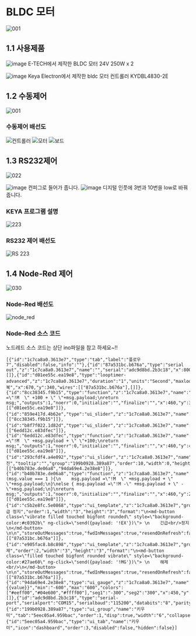 BLDC 모터
======================
![001](https://user-images.githubusercontent.com/37902752/134831269-0cdb8d24-544b-4778-9f2d-be28e6a3677a.png)

## 1.1 사용제품
![image](https://user-images.githubusercontent.com/37902752/134830443-6e32b122-aa9e-4bbb-8690-4a585405e173.png)
   E-TECH에서 제작한 BLDC 모터 24V 250W x 2 

![image](https://user-images.githubusercontent.com/37902752/134830450-aa7533a0-4c3b-47c7-a61e-e39f475ee09d.png)
   Keya Electron에서 제작한 bldc 모터 컨트롤러 KYDBL4830-2E


## 1.2 수동제어
![001](https://user-images.githubusercontent.com/37902752/134831373-808332f4-8413-4f2d-9356-c23a89431118.png)

### 수동제어 배선도
![컨트롤러](https://user-images.githubusercontent.com/37902752/134830890-33462f8b-1d66-4cc3-905d-0c5f54bec8fa.jpg)
![모터](https://user-images.githubusercontent.com/37902752/134830875-d01f7ba6-35f5-47fc-9566-f7f06398532b.jpg)
![보드](https://user-images.githubusercontent.com/37902752/134830857-3f9549b1-d85f-4637-9ee5-43fde834a21c.jpg)
## 1.3 RS232제어
![022](https://user-images.githubusercontent.com/37902752/134831429-5cf94fee-6669-4d21-b9a0-56896782ddda.png)

![image](https://user-images.githubusercontent.com/37902752/134831669-dbf2d038-4408-4900-9e6b-1e306d234b91.png)
컨피그로 들어가 줍니다.
![image](https://user-images.githubusercontent.com/37902752/134831740-9161e3c6-b03d-4857-8182-33004521f67d.png)
디지털 인풋에 3번과 10번을 low로 바꿔줍니다.
### KEYA 프로그램 설명
![223](https://user-images.githubusercontent.com/37902752/134830921-093b6612-a310-40c0-89e5-438df8b847d9.PNG)
### RS232 제어 배선도
![RS 223](https://user-images.githubusercontent.com/37902752/134830378-71aec27b-a991-408c-a01a-20f82deb8618.png)

## 1.4 Node-Red 제어
![030](https://user-images.githubusercontent.com/37902752/134831451-eb674c91-c003-45f5-a38c-2a507f9c4956.png)
### Node-Red 배선도
![node_red](https://user-images.githubusercontent.com/37902752/134830768-dfd20459-1507-41e2-8ac7-74f9393bfd40.png)
### Node-Red 소스 코드
노드레드 소스 코드는 상단 ino파일을 참고 하세요~!!

```
[{"id":"1c7ca8a0.3613e7","type":"tab","label":"플로우 7","disabled":false,"info":""},{"id":"87a531bc.b676a","type":"serial out","z":"1c7ca8a0.3613e7","name":"","serial":"adc9d8bd.2b3c18","x":800,"y":180,"wires":[]},{"id":"d01ee55c.ea19e8","type":"looptimer-advanced","z":"1c7ca8a0.3613e7","duration":"1","units":"Second","maxloops":"3600","maxtimeout":"1","maxtimeoutunits":"Hour","name":"반복","x":670,"y":340,"wires":[["87a531bc.b676a"],[]]},{"id":"8cc38345.f9b15","type":"function","z":"1c7ca8a0.3613e7","name":"","func":"msg.payload =\"!M  \" +100 + \" \"+msg.payload;\nreturn msg;","outputs":1,"noerr":0,"initialize":"","finalize":"","x":460,"y":360,"wires":[["d01ee55c.ea19e8"]]},{"id":"859e417d.4b62e","type":"ui_slider","z":"1c7ca8a0.3613e7","name":"","label":"좌","tooltip":"","group":"199b0928.389a87","order":10,"width":0,"height":0,"passthru":true,"outs":"all","topic":"topic","topicType":"str","min":"0","max":"500","step":"100","x":270,"y":360,"wires":[["8cc38345.f9b15"]]},{"id":"b8f7f022.1d82d","type":"ui_slider","z":"1c7ca8a0.3613e7","name":"","label":"우","tooltip":"","group":"199b0928.389a87","order":10,"width":0,"height":0,"passthru":true,"outs":"all","topic":"topic","topicType":"str","min":"0","max":"500","step":"100","x":270,"y":420,"wires":[["6edd12c.e83dfec"]]},{"id":"6edd12c.e83dfec","type":"function","z":"1c7ca8a0.3613e7","name":"","func":"msg.payload =\"!M  \" +msg.payload + \" \"+100;\nreturn msg;","outputs":1,"noerr":0,"initialize":"","finalize":"","x":460,"y":420,"wires":[["d01ee55c.ea19e8"]]},{"id":"293cfdf4.a4e092","type":"ui_slider","z":"1c7ca8a0.3613e7","name":"","label":"전진","tooltip":"","group":"199b0928.389a87","order":10,"width":0,"height":0,"passthru":true,"outs":"all","topic":"topic","topicType":"str","min":"-600","max":"600","step":"100","x":270,"y":260,"wires":[["b40b783e.de06a8","94da69e4.2e38e8"]]},{"id":"b40b783e.de06a8","type":"function","z":"1c7ca8a0.3613e7","name":"","func":"if (msg.value === 1 ){\n    msg.payload =\"!M  \" +msg.payload + \" \"+msg.payload;\n}\nelse { msg.payload =\"!M -\" +msg.payload + \" -\"+msg.payload;\n}\nreturn msg;","outputs":1,"noerr":0,"initialize":"","finalize":"","x":460,"y":260,"wires":[["d01ee55c.ea19e8"]]},{"id":"c5b2e8fc.5e0868","type":"ui_template","z":"1c7ca8a0.3613e7","group":"199b0928.389a87","name":"긴급 정지","order":1,"width":"3","height":"3","format":"\n<md-button class=\"vibrate filled touched bigfont rounded\" style=\"background-color:#c0392b\" ng-click=\"send({payload: '!EX'})\"> \n    긴급<br/>정지\n</md-button> \n\n","storeOutMessages":true,"fwdInMessages":true,"resendOnRefresh":false,"templateScope":"local","x":280,"y":120,"wires":[["87a531bc.b676a"]]},{"id":"e905fac8.b8c898","type":"ui_template","z":"1c7ca8a0.3613e7","group":"199b0928.389a87","name":"해제","order":2,"width":"3","height":"3","format":"\n<md-button class=\"filled touched bigfont rounded vibrate\" style=\"background-color:#27ae60\" ng-click=\"send({payload: '!MG'})\"> \n    해제<br/>\n</md-button> \n\n","storeOutMessages":true,"fwdInMessages":true,"resendOnRefresh":false,"templateScope":"local","x":272.0000305175781,"y":184,"wires":[["87a531bc.b676a"]]},{"id":"94da69e4.2e38e8","type":"ui_gauge","z":"1c7ca8a0.3613e7","name":"","group":"199b0928.389a87","order":15,"width":0,"height":0,"gtype":"gage","title":"gauge","label":"units","format":"{{value}}","min":"-600","max":"600","colors":["#eeff00","#04e600","#ffff00"],"seg1":"-300","seg2":"300","x":450,"y":300,"wires":[]},{"id":"adc9d8bd.2b3c18","type":"serial-port","serialport":"COM15","serialbaud":"115200","databits":"8","parity":"none","stopbits":"1","waitfor":"","dtr":"none","rts":"none","cts":"none","dsr":"none","newline":"","bin":"false","out":"char","addchar":"\\r","responsetimeout":"10000"},{"id":"199b0928.389a87","type":"ui_group","name":"키우미","tab":"5eec05a4.959bac","order":1,"disp":true,"width":"6","collapse":false},{"id":"5eec05a4.959bac","type":"ui_tab","name":"키우미","icon":"dashboard","order":3,"disabled":false,"hidden":false}]
```
